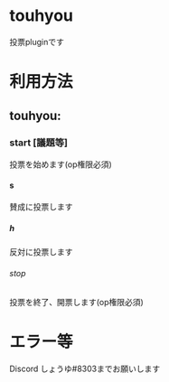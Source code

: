 # touhyou
投票pluginです

# 利用方法

## touhyou:

### start [議題等]
投票を始めます(op権限必須)

#### s
賛成に投票します

##### h
反対に投票します

###### stop

投票を終了、開票します(op権限必須)

# エラー等

Discord しょうゆ#8303までお願いします

